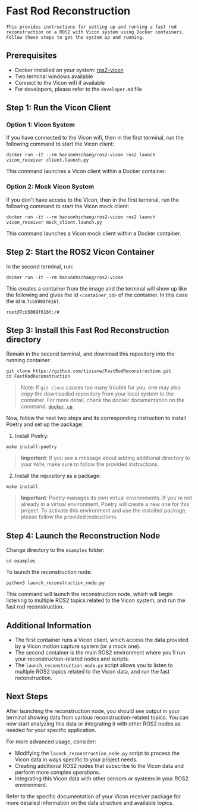 # Fast Rod Reconstruction

    This provides instructions for setting up and running a fast rod reconstruction on a ROS2 with Vicon system using Docker containers.
    Follow these steps to get the system up and running.

## Prerequisites

- Docker installed on your system: [ros2-vicon](https://github.com/hanson-hschang/ros2-vicon)
- Two terminal windows available
- Connect to the Vicon wifi if available
- For developers, please refer to the `developer.md` file

## Step 1: Run the Vicon Client

### Option 1: Vicon System
If you have connected to the Vicon wifi, then in the first terminal, run the following command to start the Vicon client:
```
docker run -it --rm hansonhschang/ros2-vicon ros2 launch vicon_receiver client.launch.py
```
This command launches a Vicon client within a Docker container.

### Option 2: Mock Vicon System
If you don't have access to the Vicon, then in the first terminal, run the following command to start the Vicon mock client:
```
docker run -it --rm hansonhschang/ros2-vicon ros2 launch vicon_receiver mock_client.launch.py
```
This command launches a Vicon mock client within a Docker container.

## Step 2: Start the ROS2 Vicon Container
In the second terminal, run:
```
docker run -it --rm hansonhschang/ros2-vicon
```
This creates a container from the image and the terminal will show up like the following and gives the id `<container_id>` of the container.
In this case the id is `7cb5009f616f`.
```
root@7cb5009f616f:/#
```

## Step 3: Install this Fast Rod Reconstruction directory
Remain in the second terminal, and download this repository into the running container:
```
git clone https://github.com/tixianw/FastRodReconstruction.git
cd FastRodReconstruction
```
> Note: If `git clone` causes too many trouble for you, one may also copy the downloaded repository from your local system to the container. For more detail, check the docker documentation on the command: [`docker cp`](https://docs.docker.com/reference/cli/docker/container/cp/).

Now, follow the next two steps and its corresponding instruction to install Poetry and set up the package:

1. Install Poetry:
```
make install-poetry
```
> **Important**: If you see a message about adding additional directory to your `PATH`, make sure to follow the provided instructions.

2. Install the repository as a package:
```
make install
```
> **Important**: Poetry manages its own virtual environments. If you're not already in a virtual environment, Poetry will create a new one for this project. To activate this environment and use the installed package, please follow the provided instructions.

## Step 4: Launch the Reconstruction Node
Change directory to the `examples` folder:
```
cd examples
```
To launch the reconstruction node:
```
python3 launch_reconstruction_node.py
```
This command will launch the reconstruction node, which will begin listening to multiple ROS2 topics related to the Vicon system, and run the fast rod reconstruction.

## Additional Information
- The first container runs a Vicon client, which access the data provided by a Vicon motion capture system (or a mock one).
- The second container is the main ROS2 environment where you'll run your reconstruction-related nodes and scripts.
- The `launch_reconstruction_node.py` script allows you to listen to multiple ROS2 topics related to the Vicon data, and run the fast reconstruction.

## Next Steps
After launching the reconstruction node, you should see output in your terminal showing data from various reconstruction-related topics. You can now start analyzing this data or integrating it with other ROS2 nodes as needed for your specific application.

For more advanced usage, consider:
- Modifying the `launch_reconstruction_node.py` script to process the Vicon data in ways specific to your project needs.
- Creating additional ROS2 nodes that subscribe to the Vicon data and perform more complex operations.
- Integrating this Vicon data with other sensors or systems in your ROS2 environment.

Refer to the specific documentation of your Vicon receiver package for more detailed information on the data structure and available topics.
